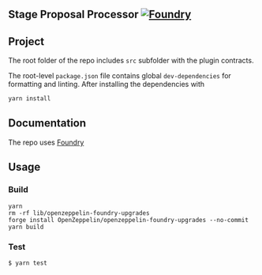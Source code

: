 ## Stage Proposal Processor [![Foundry][foundry-badge]][foundry]

[foundry]: https://getfoundry.sh/
[foundry-badge]: https://img.shields.io/badge/Built%20with-Foundry-FFDB1C.svg

## Project

The root folder of the repo includes `src` subfolder with the plugin contracts.

The root-level `package.json` file contains global `dev-dependencies` for formatting and linting. After installing the dependencies with

```sh
yarn install
```

## Documentation

The repo uses [Foundry](https://book.getfoundry.sh/)

## Usage

### Build

```shell
yarn
rm -rf lib/openzeppelin-foundry-upgrades
forge install OpenZeppelin/openzeppelin-foundry-upgrades --no-commit
yarn build
```

### Test

```shell
$ yarn test
```